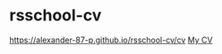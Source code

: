 # rsschool-cv
https://alexander-87-p.github.io/rsschool-cv/cv
[My CV](https://alexander-87-p.github.io/rsschool-cv/cv)
